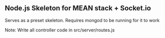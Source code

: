 Node.js Skeleton for MEAN stack + Socket.io
----
Serves as a preset skeleton. Requires mongod to be running for it to work


Note: Write all controller code in src/server/routes.js 
